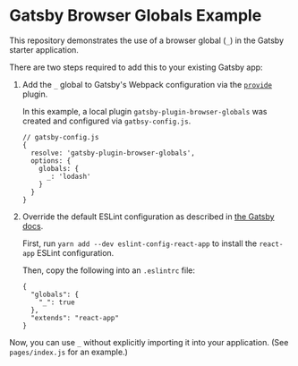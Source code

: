 # Gatsby Browser Globals Example

This repository demonstrates the use of a browser global (`_`) in the Gatsby starter application.

There are two steps required to add this to your existing Gatsby app:

1. Add the `_` global to Gatsby's Webpack configuration via the [`provide`](https://webpack.js.org/plugins/provide-plugin/) plugin.

    In this example, a local plugin `gatsby-plugin-browser-globals` was created and configured via `gatbsy-config.js`.

    ```
    // gatsby-config.js
    {
      resolve: 'gatsby-plugin-browser-globals',
      options: {
        globals: {
          _: 'lodash'
        }
      }
    }
    ```

1. Override the default ESLint configuration as described in [the Gatsby docs](https://www.gatsbyjs.org/docs/eslint/#how-to-use-eslint). 

    First, run `yarn add --dev eslint-config-react-app` to install the `react-app` ESLint configuration.

    Then, copy the following into an `.eslintrc` file:

    ```
    {
      "globals": {
        "_": true
      },
      "extends": "react-app"
    }
    ```

Now, you can use `_` without explicitly importing it into your application. (See `pages/index.js` for an example.)